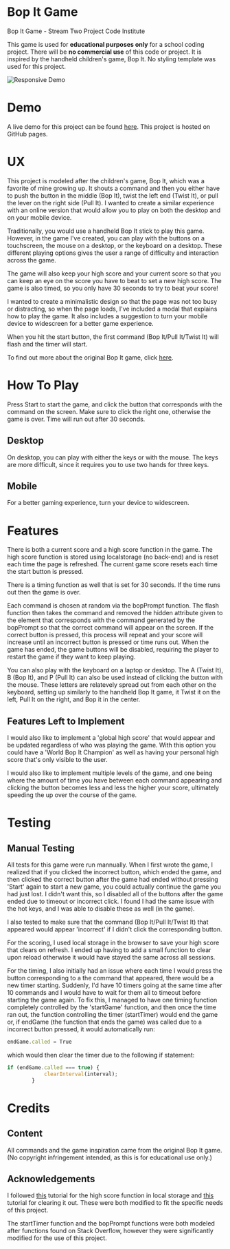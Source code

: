 # Bop It Game

Bop It Game - Stream Two Project Code Institute 

This game is used for **educational purposes only** for a school coding project. There will be **no commercial use** of this code or project. It is inspired by the handheld children's game, Bop It. No styling template was used for this project. 



![Responsive Demo](https://raw.githubusercontent.com/hschafer2017/Stream-Two-Project/master/BopItResponsive.gif "Responsive Demo")

# Demo
A live demo for this project can be found [here](https://hschafer2017.github.io/Stream-Two-Project/). This project is hosted on GitHub pages. 

# UX 
This project is modeled after the children's game, Bop It, which was a favorite of mine growing up. It shouts a command and then you either have to push the button in the middle (Bop It), twist the left end (Twist It), or pull the lever on the right side (Pull It). I wanted to create a similar experience with an online version that would allow you to play on both the desktop and on your mobile device. 

Traditionally, you would use a handheld Bop It stick to play this game. However, in the game I've created, you can play with the buttons on a touchscreen, the mouse on a desktop, or the keyboard on a desktop. These different playing options gives the user a range of difficulty and interaction across the game. 

The game will also keep your high score and your current score so that you can keep an eye on the score you have to beat to set a new high score. The game is also timed, so you only have 30 seconds to try to beat your score! 

I wanted to create a minimalistic design so that the page was not too busy or distracting, so when the page loads, I've included a modal that explains how to play the game. It also includes a suggestion to turn your mobile device to widescreen for a better game experience. 

When you hit the start button, the first command (Bop It/Pull It/Twist It) will flash and the timer will start. 

To find out more about the original Bop It game, click [here](https://en.wikipedia.org/wiki/Bop_It). 


# How To Play 
Press Start to start the game, and click the button that corresponds with the command on the screen. Make sure to click the right one, otherwise the game is over. Time will run out after 30 seconds. 

## Desktop
On desktop, you can play with either the keys or with the mouse. The keys are more difficult, since it requires you to use two hands for three keys. 


## Mobile 
For a better gaming experience, turn your device to widescreen. 


# Features
There is both a current score and a high score function in the game. The high score function is stored using localstorage (no back-end) and is reset each time the page is refreshed. The current game score resets each time the start button is pressed. 

There is a timing function as well that is set for 30 seconds. If the time runs out then the game is over. 

Each command is chosen at random via the bopPrompt function. The flash function then takes the command and removed the hidden attribute given to the element that corresponds with the command generated by the bopPrompt so that the correct command will appear on the screen. If the correct button is pressed, this process will repeat and your score will increase until an incorrect button is pressed or time runs out. When the game has ended, the game buttons will be disabled, requiring the player to restart the game if they want to keep playing. 

You can also play with the keyboard on a laptop or desktop. The A (Twist It), B (Bop It), and P (Pull It) can also be used instead of clicking the button with the mouse. These letters are relatevely spread out from each other on the keyboard, setting up similarly to the handheld Bop It game, it Twist it on the left, Pull It on the right, and Bop it in the center. 

## Features Left to Implement
I would also like to implement a 'global high score' that would appear and be updated regardless of who was playing the game. With this option you could have a 'World Bop It Champion' as well as having your personal high score that's only visible to the user. 

I would also like to implement multiple levels of the game, and one being where the amount of time you have between each command appearing and clicking the button becomes less and less the higher your score, ultimately speeding the up over the course of the game. 

# Testing 
## Manual Testing 
All tests for this game were run mannually. When I first wrote the game, I realized that if you clicked the incorrect button, which ended the game, and then clicked the correct button after the game had ended without pressing 'Start' again to start a new game, you could actually continue the game you had just lost. I didn't want this, so I disabled all of the buttons after the game ended due to timeout or incorrect click. I found I had the same issue with the hot keys, and I was able to disable these as well (in the game). 

I also tested to make sure that the command (Bop It/Pull It/Twist It) that appeared would appear 'incorrect' if I didn't click the corresponding button. 

For the scoring, I used local storage in the browser to save your high score that clears on refresh. I ended up having to add a small function to clear upon reload otherwise it would have stayed the same across all sessions. 

For the timing, I also initially had an issue where each time I would press the button corresponding to a the command that appeared, there would be a new timer starting. Suddenly, I'd have 10 timers going at the same time after 10 commands and I would have to wait for them all to timeout before starting the game again. To fix this, I managed to have one timing function completely controlled by the 'startGame' function, and then once the time ran out, the function controlling the timer (startTimer) would end the game or, if endGame (the function that ends the game) was called due to a incorrect button pressed, it would automatically run: 

```javascript
endGame.called = True
```

which would then clear the timer due to the following if statement: 
```javascript
if (endGame.called === true) {
            clearInterval(interval);
        }
```

# Credits 
## Content 
All commands and the game inspiration came from the original Bop It game. (No copyright infringement intended, as this is for educational use only.)

## Acknowledgements 
I followed [this](https://phaserjs.com/saving-high-score) tutorial for the high score function in local storage and [this](https://stackoverflow.com/questions/46770009/need-to-clear-local-storage-on-browser-tab-closed-not-on-refresh) tutorial for clearing it out. These were both modified to fit the specific needs of this project. 

The startTimer function and the bopPrompt functions were both modeled after functions found on Stack Overflow, however they were significantly modified for the use of this project. 
